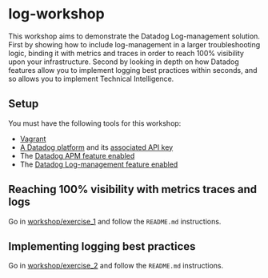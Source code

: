 # log-workshop

This workshop aims to demonstrate the Datadog Log-management solution. 
First by showing how to include log-management in a larger troubleshooting logic, binding it with metrics and traces in order to reach 100% visibility upon your infrastructure. 
Second by looking in depth on how Datadog features allow you to implement logging best practices within seconds, and so allows you to implement Technical Intelligence.

## Setup

You must have the following tools for this workshop:

* [Vagrant][1]
* [A Datadog platform][2] and its [associated API key][3]
* The [Datadog APM feature enabled][9]
* The [Datadog Log-management feature enabled][8]

## Reaching 100% visibility with metrics traces and logs

Go in [workshop/exercise_1](/workshop/exercise_1) and follow the `README.md` instructions.

## Implementing logging best practices

Go in [workshop/exercise_2](/workshop/exercise_2) and follow the `README.md` instructions.

[1]: https://www.vagrantup.com/downloads.html
[2]: https://app.datadoghq.com/
[3]: https://app.datadoghq.com/account/settings#api
[5]: https://docs.datadoghq.com/logs/log_collection/
[6]: https://app.datadoghq.com/logs
[7]: https://docs.datadoghq.com/logs/processing/
[8]: https://app.datadoghq.com/logs
[9]: https://app.datadoghq.com/apm/
